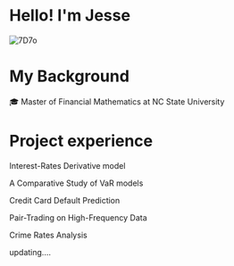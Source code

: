 # Hello! I'm Jesse

![7D7o](https://github.com/Jesse0817/Jesse/assets/134968082/01a44414-baf8-4be6-aa25-059de649d756)

# My Background

🎓 Master of Financial Mathematics at NC State University

# Project experience

Interest-Rates Derivative model

A Comparative Study of VaR models

Credit Card Default Prediction 

Pair-Trading on High-Frequency Data

Crime Rates Analysis

updating.... 
